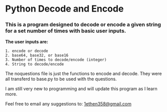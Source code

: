 # Python Decode and Encode

### This is a program designed to decode or encode a given string for a set number of times with basic user inputs.

**The user inputs are:**

    1. encode or decode
    2. base64, base32, or base16
    3. Number of times to decode/encode (integer)
    4. String to decode/encode

The noquestions file is just the functions to encode and decode. They were all transferd to base.py to be used with the questions.

I am still very new to programming and will update this program as I learn more.

Feel free to email any suggestions to: 1ethen358@gmail.com

